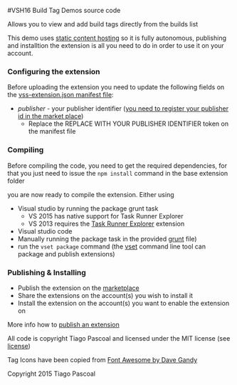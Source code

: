 #VSH16 Build Tag Demos source code

Allows you to view and add build tags directly from the builds list

This demo uses [static content hosting](https://www.visualstudio.com/en-us/integrate/extensions/develop/static-content) so it is fully autonomous, 
publishing and installtion the extension is all you need to do in order to use it on your account. 

### Configuring the extension

Before uploading the extension you need to update the following fields on the [vss-extension.json manifest file](source/vss-extension.json):

* *publisher* - your publisher identifier ([you need to register your publisher id in the market place](https://www.visualstudio.com/en-us/integrate/extensions/publish/overview))
	* Replace the REPLACE WITH YOUR PUBLISHER IDENTIFIER token on the manifest file

### Compiling

Before compiling the code, you need to get the required dependencies, for that you just need to issue the `npm install` command in the base extension folder

you are now ready to compile the extension. Either using
* Visual studio by running the package grunt task 
	* VS 2015 has native support for Task Runner Explorer 
	* VS 2013 requires the [Task Runner Explorer](https://visualstudiogallery.msdn.microsoft.com/8e1b4368-4afb-467a-bc13-9650572db708) extension 
* Visual studio code 
* Manually running the package task in the provided [grunt](http://gruntjs.com/) file)
* run the `vset package` command (the [vset](https://www.npmjs.com/package/vset) command line tool can package and publish extensions)

### Publishing & Installing

* Publish the extension on the [marketplace](https://app.market.visualstudio.com/manage) 
* Share the extensions on the account(s) you wish to install it
* Install the extension on the account(s) you want to enable the extension on

More info how to [publish an extension](https://www.visualstudio.com/en-us/integrate/extensions/publish/overview)

All code is copyright Tiago Pascoal and licensed under the MIT license (see [license](LICENSE))

Tag Icons have been copied from [Font Awesome by Dave Gandy](http://fontawesome.io)

Copyright 2015 Tiago Pascoal